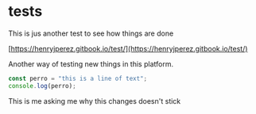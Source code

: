 # tests

This is jus another test to see how things are done

[https://henryjperez.gitbook.io/test/](https://henryjperez.gitbook.io/test/)

Another way of testing new things in this platform.

```javascript
const perro = "this is a line of text";
console.log(perro);
```

This is me asking me why this changes doesn't stick

